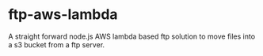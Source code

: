 # ftp-aws-lambda
A straight forward node.js AWS lambda based ftp solution to move files into a s3 bucket from a ftp server. 
